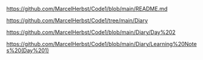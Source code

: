 https://github.com/MarcelHerbst/Code1/blob/main/README.md

https://github.com/MarcelHerbst/Code1/tree/main/Diary

https://github.com/MarcelHerbst/Code1/blob/main/Diary/Day%202


https://github.com/MarcelHerbst/Code1/blob/main/Diary/Learning%20Notes%20(Day%201)
